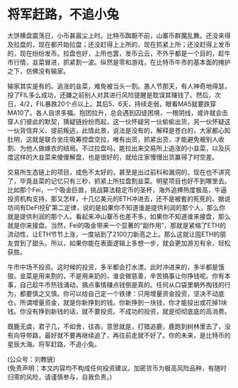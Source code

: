 # 将军赶路，不追小兔

大饼横盘震荡日，小币甚嚣尘上时。比特币踟蹰不前，山寨币群魔乱舞。还没来得及拉盘的，现在都开始拉盘；还没赶得上上所的，现在抓紧上所；还没赶得上发币的，现在纷纷发币。拉盘也好，上所也罢，发币云云，不外乎都是一个目的，趁牛市行情，韭菜冒进，抓紧割一波。纵然是零和游戏，在比特币牛市的基本面的掩护之下，仿佛没有输家。

输家其实是有的。追涨的韭菜，难免被当头一割。愚人节那天，有人神奇地得瑟，投了FIL多么成功，还嫌之前别人对其进行风险提醒是耽误其赚钱了。然后，次日，4/2，FIL暴跌20个点以上。其后5、6天，持续走弱，眼看MA5就要跌穿MA10了。各人自求多福。抱团拉升，总会遇到囚徒困境，一根阴线，或许就会击穿人们彼此的默契，猜疑链纷纷而起，这一伙怀疑另一伙偷偷出货，另一伙怀疑这一伙背信弃义、提前叛逃，此情此景，说法是没有的，解释是苍白的，大家都心知肚明，这就是联合坐庄吸筹控盘空拉，唯有出货，抓紧出货，才能避免被别人收割、为他人做嫁衣的结局。不过拉盘吗，能拉出来交易所上追涨的小韭菜，以及灰度这样的大韭菜来傻傻解盘，也是很好的，就给庄家慢慢出货赢得了时空差。

交易所生态链上的项目，成色不太好的，甚至是出过前科和漏洞的，现在也不讲究了，毕竟韭菜的记忆只有三秒，抓紧上所拉盘割韭菜。明星项目也好不到哪里去。比如那个Fei，一个吸金巨兽，挑战算法稳定币的圣杯，海外追捧热度极高，牛逼投资机构支持，那又怎样，十几亿美元的ETH冲进去，还不是被套的死死的。据说坊间有DeFi挖矿第二定律，说的是如果你不知道谁是提供利润的那个人，那么你就是提供利润的那个人。看起来冲山寨币也差不多，如果你不知道谁来接盘，那么就是你来接盘。当然，Fei的吸金带来一个显著的“副作用”，那就是紧缩了ETH的流动性，让ETH节节上涨，一度站到了2100刀新高之上。那么这就让囤ETH的朋友尝到了甜头。所以，如果你能在表面逻辑上多想一步，就会更加游刃有余、轻松获胜。

牛市中场不投资。这时候的投资，多半都会打水漂。此时冲进来的，多半都是饿狼。韭菜是用来割的，不是用来奶的，谁会做慈善，辛苦搞事让你挣钱呢。你有本事，自己趁牛市热钱涌动，搞点事情赚点钱倒是真的。任何从口袋里朝外掏钱的行为，都要慎之又慎。你可以给自己定一个铁律：只用增量资金投资，坚决不动底仓。所谓增量资金，就是你新挣到的钱。你新挣到一块钱，你才能投出或花掉1块钱。你没有挣到新钱的话，就不要投资。不成功的投资，就是彻彻底底的高消费。

既鹿无虞，君子几，不如舍，往吝。意思就是，打猎追鹿，鹿跑到树林里去了，没有向导带路，最好就不要再继续追了，再往前走就不好了。你的未来，是比特币的星辰大海。将军赶路，不追小兔。

(公众号：刘教链) \
(免责声明：本文内容均不构成任何投资建议。加密货币为极高风险品种，有随时归零的风险，请谨慎参与，自我负责。)
